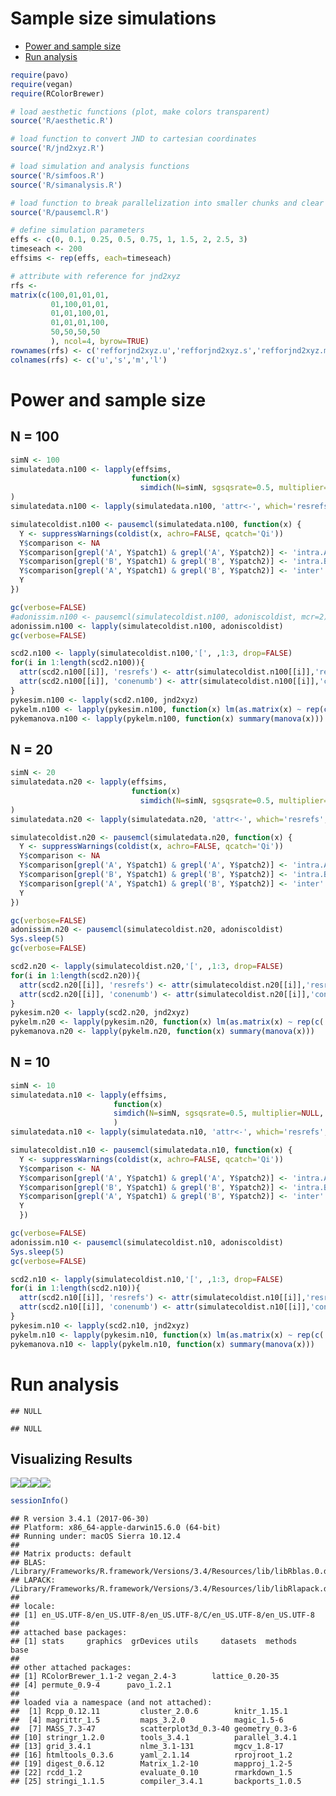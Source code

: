 Sample size simulations
================

-   [Power and sample size](#power-and-sample-size)
-   [Run analysis](#run-analysis)

``` r
require(pavo)
require(vegan)
require(RColorBrewer)

# load aesthetic functions (plot, make colors transparent)
source('R/aesthetic.R')

# load function to convert JND to cartesian coordinates
source('R/jnd2xyz.R')

# load simulation and analysis functions
source('R/simfoos.R')
source('R/simanalysis.R')

# load function to break parallelization into smaller chunks and clear memory
source('R/pausemcl.R')

# define simulation parameters
effs <- c(0, 0.1, 0.25, 0.5, 0.75, 1, 1.5, 2, 2.5, 3)
timeseach <- 200
effsims <- rep(effs, each=timeseach)

# attribute with reference for jnd2xyz
rfs <- 
matrix(c(100,01,01,01,
         01,100,01,01,
         01,01,100,01,
         01,01,01,100,
         50,50,50,50
         ), ncol=4, byrow=TRUE)
rownames(rfs) <- c('refforjnd2xyz.u','refforjnd2xyz.s','refforjnd2xyz.m','refforjnd2xyz.l', 'refforjnd2xyz.acent')
colnames(rfs) <- c('u','s','m','l')
```

Power and sample size
=====================

N = 100
-------

``` r
simN <- 100
simulatedata.n100 <- lapply(effsims,
                           function(x)
                             simdich(N=simN, sgsqsrate=0.5, multiplier=NULL, effsize=x)
)
simulatedata.n100 <- lapply(simulatedata.n100, 'attr<-', which='resrefs', value=rfs)

simulatecoldist.n100 <- pausemcl(simulatedata.n100, function(x) {
  Y <- suppressWarnings(coldist(x, achro=FALSE, qcatch='Qi'))
  Y$comparison <- NA
  Y$comparison[grepl('A', Y$patch1) & grepl('A', Y$patch2)] <- 'intra.A'
  Y$comparison[grepl('B', Y$patch1) & grepl('B', Y$patch2)] <- 'intra.B'
  Y$comparison[grepl('A', Y$patch1) & grepl('B', Y$patch2)] <- 'inter'
  Y
})
```

``` r
gc(verbose=FALSE)
#adonissim.n100 <- pausemcl(simulatecoldist.n100, adoniscoldist, mcr=2)
adonissim.n100 <- lapply(simulatecoldist.n100, adoniscoldist)
gc(verbose=FALSE)

scd2.n100 <- lapply(simulatecoldist.n100,'[', ,1:3, drop=FALSE)
for(i in 1:length(scd2.n100)){
  attr(scd2.n100[[i]], 'resrefs') <- attr(simulatecoldist.n100[[i]],'resrefs')
  attr(scd2.n100[[i]], 'conenumb') <- attr(simulatecoldist.n100[[i]],'conenumb')
}
pykesim.n100 <- lapply(scd2.n100, jnd2xyz)
pykelm.n100 <- lapply(pykesim.n100, function(x) lm(as.matrix(x) ~ rep(c('gA','gB'), each=simN)))
pykemanova.n100 <- lapply(pykelm.n100, function(x) summary(manova(x)))
```

N = 20
------

``` r
simN <- 20
simulatedata.n20 <- lapply(effsims,
                           function(x)
                             simdich(N=simN, sgsqsrate=0.5, multiplier=NULL, effsize=x)
)
simulatedata.n20 <- lapply(simulatedata.n20, 'attr<-', which='resrefs', value=rfs)

simulatecoldist.n20 <- pausemcl(simulatedata.n20, function(x) {
  Y <- suppressWarnings(coldist(x, achro=FALSE, qcatch='Qi'))
  Y$comparison <- NA
  Y$comparison[grepl('A', Y$patch1) & grepl('A', Y$patch2)] <- 'intra.A'
  Y$comparison[grepl('B', Y$patch1) & grepl('B', Y$patch2)] <- 'intra.B'
  Y$comparison[grepl('A', Y$patch1) & grepl('B', Y$patch2)] <- 'inter'
  Y
})
```

``` r
gc(verbose=FALSE)
adonissim.n20 <- pausemcl(simulatecoldist.n20, adoniscoldist)
Sys.sleep(5)
gc(verbose=FALSE)

scd2.n20 <- lapply(simulatecoldist.n20,'[', ,1:3, drop=FALSE)
for(i in 1:length(scd2.n20)){
  attr(scd2.n20[[i]], 'resrefs') <- attr(simulatecoldist.n20[[i]],'resrefs')
  attr(scd2.n20[[i]], 'conenumb') <- attr(simulatecoldist.n20[[i]],'conenumb')
}
pykesim.n20 <- lapply(scd2.n20, jnd2xyz)
pykelm.n20 <- lapply(pykesim.n20, function(x) lm(as.matrix(x) ~ rep(c('gA','gB'), each=simN)))
pykemanova.n20 <- lapply(pykelm.n20, function(x) summary(manova(x)))
```

N = 10
------

``` r
simN <- 10
simulatedata.n10 <- lapply(effsims,
                       function(x)
                       simdich(N=simN, sgsqsrate=0.5, multiplier=NULL, effsize=x)
                       )
simulatedata.n10 <- lapply(simulatedata.n10, 'attr<-', which='resrefs', value=rfs)

simulatecoldist.n10 <- pausemcl(simulatedata.n10, function(x) {
  Y <- suppressWarnings(coldist(x, achro=FALSE, qcatch='Qi'))
  Y$comparison <- NA
  Y$comparison[grepl('A', Y$patch1) & grepl('A', Y$patch2)] <- 'intra.A'
  Y$comparison[grepl('B', Y$patch1) & grepl('B', Y$patch2)] <- 'intra.B'
  Y$comparison[grepl('A', Y$patch1) & grepl('B', Y$patch2)] <- 'inter'
  Y
  })
```

``` r
gc(verbose=FALSE)
adonissim.n10 <- pausemcl(simulatecoldist.n10, adoniscoldist)
Sys.sleep(5)
gc(verbose=FALSE)

scd2.n10 <- lapply(simulatecoldist.n10,'[', ,1:3, drop=FALSE)
for(i in 1:length(scd2.n10)){
  attr(scd2.n10[[i]], 'resrefs') <- attr(simulatecoldist.n10[[i]],'resrefs')
  attr(scd2.n10[[i]], 'conenumb') <- attr(simulatecoldist.n10[[i]],'conenumb')
}
pykesim.n10 <- lapply(scd2.n10, jnd2xyz)
pykelm.n10 <- lapply(pykesim.n10, function(x) lm(as.matrix(x) ~ rep(c('gA','gB'), each=simN)))
pykemanova.n10 <- lapply(pykelm.n10, function(x) summary(manova(x)))
```

Run analysis
============

    ## NULL

    ## NULL

Visualizing Results
-------------------

![](../output/figures/final/SimN_fig_unnamed-chunk-1-1.jpeg)![](../output/figures/final/SimN_fig_unnamed-chunk-1-2.jpeg)![](../output/figures/final/SimN_fig_unnamed-chunk-1-3.jpeg)![](../output/figures/final/SimN_fig_unnamed-chunk-1-4.jpeg)

``` r
sessionInfo()
```

    ## R version 3.4.1 (2017-06-30)
    ## Platform: x86_64-apple-darwin15.6.0 (64-bit)
    ## Running under: macOS Sierra 10.12.4
    ## 
    ## Matrix products: default
    ## BLAS: /Library/Frameworks/R.framework/Versions/3.4/Resources/lib/libRblas.0.dylib
    ## LAPACK: /Library/Frameworks/R.framework/Versions/3.4/Resources/lib/libRlapack.dylib
    ## 
    ## locale:
    ## [1] en_US.UTF-8/en_US.UTF-8/en_US.UTF-8/C/en_US.UTF-8/en_US.UTF-8
    ## 
    ## attached base packages:
    ## [1] stats     graphics  grDevices utils     datasets  methods   base     
    ## 
    ## other attached packages:
    ## [1] RColorBrewer_1.1-2 vegan_2.4-3        lattice_0.20-35   
    ## [4] permute_0.9-4      pavo_1.2.1        
    ## 
    ## loaded via a namespace (and not attached):
    ##  [1] Rcpp_0.12.11         cluster_2.0.6        knitr_1.15.1        
    ##  [4] magrittr_1.5         maps_3.2.0           magic_1.5-6         
    ##  [7] MASS_7.3-47          scatterplot3d_0.3-40 geometry_0.3-6      
    ## [10] stringr_1.2.0        tools_3.4.1          parallel_3.4.1      
    ## [13] grid_3.4.1           nlme_3.1-131         mgcv_1.8-17         
    ## [16] htmltools_0.3.6      yaml_2.1.14          rprojroot_1.2       
    ## [19] digest_0.6.12        Matrix_1.2-10        mapproj_1.2-5       
    ## [22] rcdd_1.2             evaluate_0.10        rmarkdown_1.5       
    ## [25] stringi_1.1.5        compiler_3.4.1       backports_1.0.5
